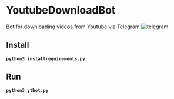 # YoutubeDownloadBot
Bot for downloading videos from Youtube via Telegram
![telegram](https://i.imgur.com/EFi0ibO.png)
## Install
**`python3 installrequirements.py`**
## Run
**`python3 ytbot.py`**
